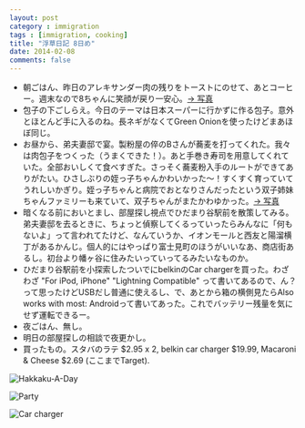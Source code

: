 ```yaml
---
layout: post
category : immigration
tags : [immigration, cooking]
title: "浮草日記 8日め"
date: 2014-02-08
comments: false
---
```



* 朝ごはん、昨日のアレキサンダー肉の残りをトーストにのせて、あとコーヒー。週末なので8ちゃんに笑顔が戻り一安心。[-> 写真](http://instagram.com/p/kM8MTiFDUF/) 
* 包子の下ごしらえ。今日のテーマは日本スーパーに行かずに作る包子。意外とほとんど手に入るのね。長ネギがなくてGreen Onionを使ったけどまあほぼ同じ。
* お昼から、弟夫妻邸で宴。製粉屋の倅のBさんが蕎麦を打ってくれた。我々は肉包子をつくった（うまくできた！）。あと手巻き寿司を用意してくれていた。全部おいしくて食べすぎた。さっそく蕎麦粉入手のルートができてありがたい。ひさしぶりの姪っ子ちゃんかわいかった〜！すくすく育っていてうれしいかぎり。姪っ子ちゃんと病院でおとなりさんだったという双子姉妹ちゃんファミリーも来ていて、双子ちゃんがまたかわゆかった。[-> 写真](http://instagram.com/p/kM8VZ9FDUV/)&nbsp; 
* 暗くなる前においとまし、部屋探し視点でひだまり谷駅前を散策してみる。弟夫妻邸を去るときに、ちょっと偵察してくるっていったらみんなに「何もないよ」って言われてたけど、なんていうか、イオンモールと西友と陽溜横丁があるかんじ。個人的にはやっぱり富士見町のほうがいいなあ、商店街あるし。初台より幡ヶ谷に住みたいっていってるみたいなものか。&nbsp; 
* ひだまり谷駅前を小探索したついでにbelkinのCar chargerを買った。わざわざ "For iPod, iPhone" "Lightning Compatible" って書いてあるので、ん？って思ったけどUSBだし普通に使えるし、で、あとから箱の横側見たらAlso works with most: Androidって書いてあった。これでバッテリー残量を気にせず運転できるー。
* 夜ごはん、無し。&nbsp; 
* 明日の部屋探しの相談で夜更かし。&nbsp; 
* 買ったもの。スタバのラテ $2.95 x 2, belkin car charger $19.99, Macaroni & Cheese $2.69 (ここまでTarget).


![Hakkaku-A-Day](https://lh5.googleusercontent.com/-W8f9eUQvQZs/UvcbkpQ5wtI/AAAAAAAB4Ik/7fADHcDKLRk/w620-h465-no/P1150113.JPG)

![Party](https://lh6.googleusercontent.com/-ScanIJ30kXk/UvcNClKe4II/AAAAAAAB4Bs/seIS29mq7Tc/w620-h465-no/P1150070.JPG)

![Car charger](https://lh4.googleusercontent.com/-cW7_jzqtPWc/UvckdPwuuOI/AAAAAAAB4ss/RbhAeK34b6U/w620-h465-no/P1150112.JPG)
